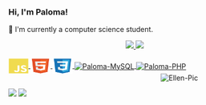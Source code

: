 ### Hi, I'm Paloma!

🔭 I'm currently a computer science student.

<div align="center">
  <a href="https://github.com/palomac1">
  <img height="180em" src="https://github-readme-stats.vercel.app/api?username=palomac1&show_icons=true&theme=radical&include_all_commits=true&count_private=true"/>
  <img height="180em" src="https://github-readme-stats.vercel.app/api/top-langs/?username=palomac1&layout=compact&langs_count=7&theme=radical"/>
</div>

<div style="display: inline_block"><br>
  <img align="center" alt="Paloma-Js" height="30" width="40" src="https://raw.githubusercontent.com/devicons/devicon/master/icons/javascript/javascript-plain.svg">
  <img align="center" alt="Paloma-HTML" height="30" width="40" src="https://raw.githubusercontent.com/devicons/devicon/master/icons/html5/html5-original.svg">
  <img align="center" alt="Paloma-CSS" height="30" width="40" src="https://raw.githubusercontent.com/devicons/devicon/master/icons/css3/css3-original.svg">
  <img align="center" alt="Paloma-MySQL" height="30" width="40" src="https://cdn.jsdelivr.net/gh/devicons/devicon/icons/mysql/mysql-plain.svg">
  <img align="center" alt="Paloma-PHP" height="30" width="40" src="https://cdn.jsdelivr.net/gh/devicons/devicon/icons/php/php-original.svg">
   <img align="right" alt="Ellen-Pic" height="200" width="200" 
  src="https://cdn.discordapp.com/attachments/1001808122429587498/1045676020059078686/paloma-pic.jpg">
</div>

##
 
<div> 
  <a href="https://www.instagram.com/_messier1/" target="_blank"><img src="https://img.shields.io/badge/-Instagram-%23E4405F?style=for-the-badge&logo=instagram&logoColor=white" target="_blank"></a>
  <a href="https://www.linkedin.com/in/paloma-de-castro-leite-135616243/" target="_blank"><img src="https://img.shields.io/badge/-LinkedIn-%230077B5?style=for-the-badge&logo=linkedin&logoColor=white" target="_blank"></a> 
  
  
 </div>

